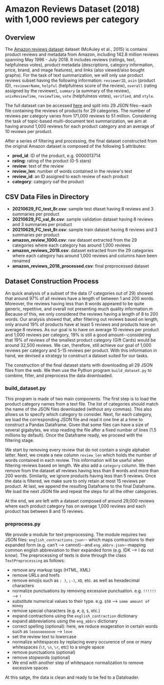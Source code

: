 # Amazon Reviews Dataset (2018) with 1,000 reviews per category
## Overview
The [Amazon reviews dataset](https://jmcauley.ucsd.edu/data/amazon/) dataset (McAuley et al.,  2015) is contains product reviews and metadata from Amazon, including 142.8 million reviews spanning May 1996 - July 2018. It includes reviews (ratings, text, helpfulness votes), product metadata (descriptions, category information, price, brand, and image features), and links (also viewed/also bought graphs).  For the task of text summarization, we will only use product reviews subset having the following information: `reviewerID`, `asin` (product ID), `reviewerName`, `helpful` (helpfulness score of the review), `overall` (rating assigned by the reviewer), `summary` (a summary of the review), `unixReviewTime`, `reviewTime`, `vote` (helpfulness votes), `verified`, and `style`.

The full dataset can be accessed [here](https://jmcauley.ucsd.edu/data/amazon/) and split into 29 JSON files--each file containing the reviews of products for 29 categories. The number of reviews per category varies from 171,000 reviews to 51 million. Considering the task of topic-based multi-document text summarization, we aim at having around 1,000 reviews for each product category and an average of 10 reviews per product.

After a series of filtering and processing, the final dataset constructed from the original Amazon dataset is composed of the following 5 attributes:
* **prod_id**: ID of the product, e.g. 0000013714
* **rating**: rating of the product (0-5 stars)
* **review**: text of the review
* **review_len**: number of words contained in the review's text
* **review_id**: an ID assigned to each review of each product
* **category**: category oaf the product

## CSV Data Files in Directory
* **20210629_FC_test_8r.csv**: sample test dtaset having 8 reviews and 3 summaries per product
* **20210629_FC_val_8r.csv**: sample validation dataset having 8 reviews and 3 summaries per product
* **20210629_FC_test_8r.csv**: sample train dataset having 8 reviews and 3 summaries per product
* **amazon_review_1000.csv**: raw dataset extracted from the 29 categories where each category has around 1,000 reviews
* **amazon_reviews_2018.csv**: dataset extracted from the 29 categories where each category has around 1,000 reviews and columns have been renamed
* **amazon_reviews_2018_processed.csv**: final preprocessed dataset

## Dataset Construction Process
An quick analysis of a subset of the data (7 categories out of 29) showed that around 97% of all reviews have a length of between 1 and 200 words. Moreover, the reviews having less than 8 words appeared to be quite generic, repetitive, and overall not presenting much quality information.m Because of this, we only considered the reviews having a length of 8 to 200 words. Our analysis showed that, after filtering out reviews based on length, only around 19% of products have at least 5 reviews and products have on average 8 reviews. As our goal is to have on average 10 reviews per product and 1,000 reviews per category, 19% is still a good amount--considering that 19% of reviews of the smallest product category (Gift Cards) would be around 32,500 reviews. We can, therefore, still achieve our goal of 1,000 reviews per category and 5-15 reviews per product. With this information in hand, we devised a strategy to construct a dataset suited for our tasks.

The construction of the final dataset starts with downloading all 29 JSON files from the web. We then use the Python program `build_dataset.py` to combine, filter, and preprocess the data downloaded.

### build_dataset.py
This program is made of two main components. The first step is to load the product category names from a text file. The list of categories should match the name of the JSON files downloaded (without any commas). This also allows us to specify which category to consider. Next, for each category, we load the corresponding JSON file and read it one line at a time to construct a Pandas Dataframe. Given that some files can have a size of several gigabytes, we stop reading the file after a fixed number of lines (1.5 millions by default). Once the Dataframe ready, we proceed with the filtering stage.

We start by removing every review that do not contain a single alphabet letter. Next, we create a new column `review_len` which holds the number of words contained in each review. This information will be useful when filtering reviews based on length. We also add a `category` column. We then remove from the dataset all reviews having less than 8 words and more than 200 words. Similarily, we ignore products having less than 5 reviews. Once the data is filtered, we make sure to only retain at most 15 reviews per product. At last, we append the resulting Dataframe to the final Dataframe. We load the next JSON file and repeat the steps for all the other categories. 

At the end, we are left with a dataset composed of around 29,000 reviews where each product category has on average 1,000 reviews and each product has between 8 and 15 reviews.

### preprocess.py
We provide a module for text preprocessing. The module requires two JSON files: `english_contractions.json`-- which maps contractions to their expanded form (e.g. can't --> cannot)--and `eng_abbrv.json`--mapping common english abbreviation to their expanded form (e.g. IDK --> I do not know). The preprocessing of texts is done through the class `TextPreprocessing` as follows:
* remove any markup tags (HTML, XML)
* remove URLs and hrefs
* remove emojis such as `: )`, `;-)`, `XD`, etc. as well as hexadecimal characters
* normalize punctuations by removing excessive punctuation. e.g. `!!!!!!` --> `!`
* substitute numerical values to their type. e.g. `$50` --> `some amount of money`
* remove special characters (e.g. `#`, `@`, `$`, etc.)
* expand contractions using the `english_contraction` dictionary
* expand abbreviations using the `eng_abbrv` dictionary
* correct spelling (optional): here, we reduce exageration in certain words such as `looooooooove` --> `love`
* set the review text to lowercase
* normalize whitespaces by replacing every occurence of one or many whitespaces (`\t`, `\n`, `\r`, etc) to a single space
* remove punctuations (optional)
* remove stopwords (optional)
* We end with another step of whitespace normalization to remove excessive spaces

At this satge, the data is clean and ready to be fed to a Dataloader.